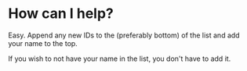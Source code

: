 # How can I help?
Easy. Append any new IDs to the (preferably bottom) of the list and add your name to the top.

If you wish to not have your name in the list, you don't have to add it.
